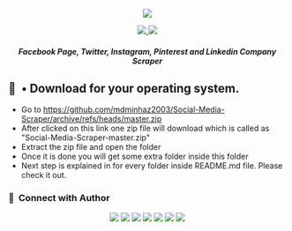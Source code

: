 <p align="center"><img src="https://img.shields.io/badge/Version-1.0.1-brightgreen"></p>
<p align="center">
  <a href="https://github.com/mdminhaz2003">
    <img src="https://img.shields.io/github/followers/mdminhaz2003?label=Follow&style=social">
  </a>
  <a href="https://github.com/mdminhaz2003/Telegram-Scraper">
    <img src="https://img.shields.io/github/stars/mdminhaz2003/Telegram-Scraper?style=social">
  </a>
</p>
<h5 align="center">
  Facebook Page, Twitter, Instagram, Pinterest and Linkedin Company Scraper
</h5>
<p align="center">
</p>

## :link: &nbsp;• Download for your operating system.
* Go to https://github.com/mdminhaz2003/Social-Media-Scraper/archive/refs/heads/master.zip
* After clicked on this link one zip file will download which is called as "Social-Media-Scraper-master.zip"
* Extract the zip file and open the folder
* Once it is done you will get some extra folder inside this folder
* Next step is explained in for every folder inside README.md file. Please check it out.

### :link: &nbsp;Connect with Author

<p align="center">
<a href="https://www.buymeacoffee.com/mdminhaz2003"><img src="https://img.shields.io/badge/-Buy me a coffee-000000?style=for-the-badge&logo=buymeacoffee&logoColor=yellow"/></a>
<a href="https://www.youtube.com/easycoding2021/"><img src="https://img.shields.io/badge/-Easy Coding-FF0000?style=for-the-badge&logo=YouTube&logoColor=white"/></a>
<a href="https://www.facebook.com/mdminhaz2003/"><img src="https://img.shields.io/badge/-Md. Minhaz-3423A6?style=for-the-badge&logo=Facebook&logoColor=white"/></a>
<a href="https://www.linkedin.com/in/mdminhaz2003/"><img src="https://img.shields.io/badge/-Md. Minhaz-0077B5?style=for-the-badge&logo=Linkedin&logoColor=white"/></a>
<a href="mailto:mdm047767@gmail.com"><img src="https://img.shields.io/badge/-Mail-D14836?style=for-the-badge&logo=Gmail&logoColor=white"/></a>
<a href="https://instagram.com/mdminhaz2003/"><img src="https://img.shields.io/badge/-Md. Minhaz-E4405F?style=for-the-badge&logo=Instagram&logoColor=white"/></a>
<a href="https://twitter.com/easycoding2021/"><img src="https://img.shields.io/badge/-Easy Coding-1DA1F2?style=for-the-badge&logo=twitter&logoColor=white"/></a>
</p>
